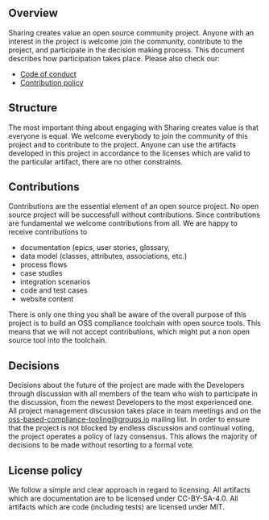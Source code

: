 
## Overview

Sharing creates value an open source community project. Anyone with an interest in the project is welcome join the community, contribute to the project, and participate in the decision making process. This document describes how  participation takes place.
Please also check our:
 * [Code of conduct](./CODE_OF_CONDUCT.md)
 * [Contribution policy](./CONTRIBUTING.md)
 
## Structure
The most important thing about engaging with Sharing creates value is that everyone is equal. We welcome everybody to join the community of this project and to contribute to the project. Anyone can use the artifacts developed in this project in accordance to the licenses which are valid to the particular artifact, there are no other constraints.
 
 
 
## Contributions
Contributions are the essential element of an open source project. No open source project will be successfull without contributions. Since contributions are fundamental we welcome contributions from all. We are happy to receive contributions to
* documentation (epics, user stories, glossary, 
* data model (classes, attributes, associations, etc.)
* process flows
* case studies
* integration scenarios
* code and test cases
* website content
 
There is only one thing you shall be aware of the overall purpose of this project is to build an OSS compliance toolchain with open source tools. This means that we will not accept contributions, which might put a non open source tool into the toolchain.

 
 ## Decisions
 Decisions about the future of the project are made with the Developers through discussion with all members of the team who wish to participate in the discussion, from the newest Developers to the most experienced one. All project management discussion takes place in team meetings and on the oss-based-compliance-tooling@groups.io mailing list.
In order to ensure that the project is not blocked by endless discussion and continual voting, the project operates a policy of lazy consensus. This allows the majority of decisions to be made without resorting to a formal vote.

 
 ## License policy
 We follow a simple and clear approach in regard to licensing. All artifacts which are documentation are to be licensed under CC-BY-SA-4.0. All artifacts which are code (including tests) are licensed under MIT.
